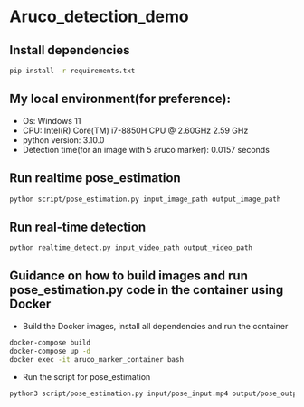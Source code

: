 # Aruco_detection_demo
## Install dependencies
```bash
pip install -r requirements.txt
```



## My local environment(for preference):
* Os: Windows 11
* CPU: Intel(R) Core(TM) i7-8850H CPU @ 2.60GHz   2.59 GHz
* python version: 3.10.0
* Detection time(for an image with 5 aruco marker): 0.0157 seconds

## Run realtime pose_estimation
```bash
python script/pose_estimation.py input_image_path output_image_path
```

## Run real-time detection
```bash
python realtime_detect.py input_video_path output_video_path
```

## Guidance on how to build images and run pose_estimation.py code in the container using Docker
* Build the Docker images, install all dependencies and run the container
```bash
docker-compose build
docker-compose up -d
docker exec -it aruco_marker_container bash
```
* Run the script for pose_estimation
```bash
python3 script/pose_estimation.py input/pose_input.mp4 output/pose_output.mp4
```